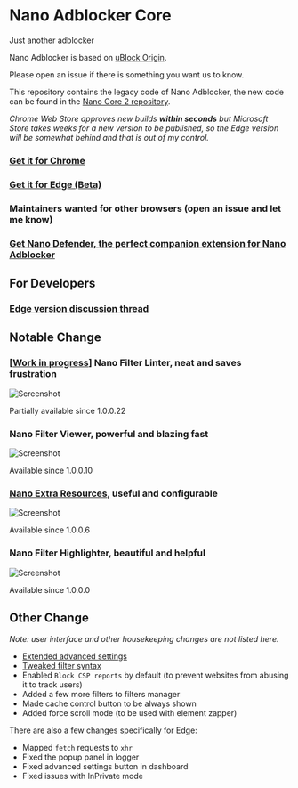 # Nano Adblocker Core

Just another adblocker

Nano Adblocker is based on [uBlock Origin](https://github.com/gorhill/uBlock).

Please open an issue if there is something you want us to know.

This repository contains the legacy code of Nano Adblocker, the new code can be
found in the
[Nano Core 2 repository](https://github.com/NanoAdblocker/NanoCore2).

*Chrome Web Store approves new builds **within seconds** but Microsoft Store
takes weeks for a new version to be published, so the Edge version will be
somewhat behind and that is out of my control.*

### [Get it for Chrome](https://chrome.google.com/webstore/detail/nano-adblocker/gabbbocakeomblphkmmnoamkioajlkfo)

### [Get it for Edge (Beta)](https://www.microsoft.com/store/productId/9NSXDX2TDB3V)

### Maintainers wanted for other browsers (open an issue and let me know)

### [Get Nano Defender, the perfect companion extension for Nano Adblocker](https://jspenguin2017.github.io/uBlockProtector/)

## For Developers

### [Edge version discussion thread](https://github.com/NanoAdblocker/NanoCore/issues/40)

## Notable Change

### \[[Work in progress](https://github.com/NanoAdblocker/NanoCore/issues/1)\] Nano Filter Linter, neat and saves frustration

![Screenshot](https://i.imgur.com/SStKkqq.png)

Partially available since 1.0.0.22

### Nano Filter Viewer, powerful and blazing fast

![Screenshot](https://i.imgur.com/fZh4Hqn.png)

Available since 1.0.0.10

### [Nano Extra Resources](https://github.com/NanoAdblocker/NanoFilters/blob/master/NanoFiltersSource/NanoResources.txt), useful and configurable

![Screenshot](https://i.imgur.com/0HIYf4d.png)

Available since 1.0.0.6

### Nano Filter Highlighter, beautiful and helpful

![Screenshot](https://i.imgur.com/KktoFJL.png)

Available since 1.0.0.0

## Other Change

*Note: user interface and other housekeeping changes are not listed here.*

- [Extended advanced settings](https://github.com/NanoAdblocker/NanoCore2/blob/master/notes/advanced_settings.md#advanced-settings)
- [Tweaked filter syntax](https://github.com/NanoAdblocker/NanoCore2/blob/master/notes/filter_syntax.md#filter-syntax)
- Enabled `Block CSP reports` by default (to prevent websites from abusing it
  to track users)
- Added a few more filters to filters manager
- Made cache control button to be always shown
- Added force scroll mode (to be used with element zapper)

There are also a few changes specifically for Edge:
- Mapped `fetch` requests to `xhr`
- Fixed the popup panel in logger
- Fixed advanced settings button in dashboard
- Fixed issues with InPrivate mode
